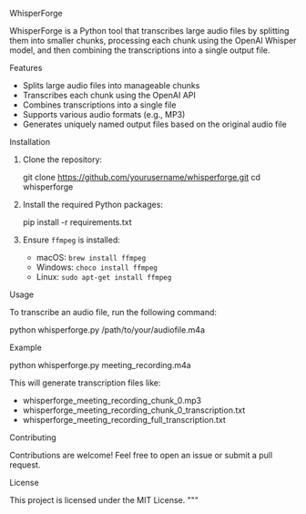WhisperForge

WhisperForge is a Python tool that transcribes large audio files by splitting them into smaller chunks, processing each chunk using the OpenAI Whisper model, and then combining the transcriptions into a single output file.

Features

- Splits large audio files into manageable chunks
- Transcribes each chunk using the OpenAI API
- Combines transcriptions into a single file
- Supports various audio formats (e.g., MP3)
- Generates uniquely named output files based on the original audio file

Installation

1. Clone the repository:

   git clone https://github.com/yourusername/whisperforge.git
   cd whisperforge

2. Install the required Python packages:

   pip install -r requirements.txt

3. Ensure `ffmpeg` is installed:

   - macOS: `brew install ffmpeg`
   - Windows: `choco install ffmpeg`
   - Linux: `sudo apt-get install ffmpeg`

Usage

To transcribe an audio file, run the following command:

   python whisperforge.py /path/to/your/audiofile.m4a

Example

   python whisperforge.py meeting_recording.m4a

This will generate transcription files like:

- whisperforge_meeting_recording_chunk_0.mp3
- whisperforge_meeting_recording_chunk_0_transcription.txt
- whisperforge_meeting_recording_full_transcription.txt

Contributing

Contributions are welcome! Feel free to open an issue or submit a pull request.

License

This project is licensed under the MIT License.
"""
